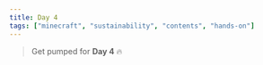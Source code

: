 ```yaml
---
title: Day 4
tags: ["minecraft", "sustainability", "contents", "hands-on"]
---
```


> Get pumped for **Day 4** 🔥
